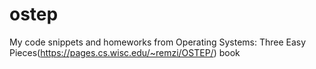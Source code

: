 # ostep
My code snippets and homeworks from Operating Systems: Three Easy Pieces(https://pages.cs.wisc.edu/~remzi/OSTEP/) book
